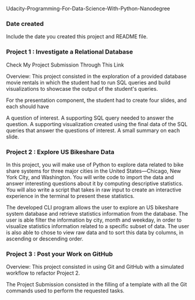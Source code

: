 Udacity-Programming-For-Data-Science-With-Python-Nanodegree

### Date created
Include the date you created this project and README file.

### Project 1 : Investigate a Relational Database
Check My Project Submission Through This Link

Overview:
This project consisted in the exploration of a provided database movie rentals in which the student had to run SQL queries and build visualizations to showcase the output of the student's queries.

For the presentation component, the student had to create four slides, and each should have

A question of interest.
A supporting SQL query needed to answer the question.
A supporting visualization created using the final data of the SQL queries that answer the questions of interest.
A small summary on each slide.




### Project 2 : Explore US Bikeshare Data
In this project, you will make use of Python to explore data related to bike share systems for three major cities in the United States—Chicago, New York City, and Washington. You will write code to import the data and answer interesting questions about it by computing descriptive statistics. You will also write a script that takes in raw input to create an interactive experience in the terminal to present these statistics.

The developed CLI program allows the user to explore an US bikeshare system database and retrieve statistics information from the database. The user is able filter the information by city, month and weekday, in order to visualize statistics information related to a specific subset of data. The user is also able to chose to view raw data and to sort this data by columns, in ascending or descending order.








### Project 3 : Post your Work on GitHub
Overview:
This project consisted in using Git and GitHub with a simulated workflow to refactor Project 2.

The Project Submission consisted in the filling of a template with all the Git commands used to perform the requested tasks.



 
